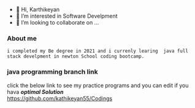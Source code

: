 - 👋 Hi, Karthikeyan
- 👀 I’m interested in Software Develpment
- 💞️ I’m looking to collaborate on ...



### About me
    i completed my Be degree in 2021 and i currenly learing  java full stack develpment in newton School coding bootcamp.
   
### java programming branch link
  click the below link to see my practice programs and you can edit if you hava  ***optimal Solution***
  <br>
   https://github.com/kathikeyan55/Codings
   
     
